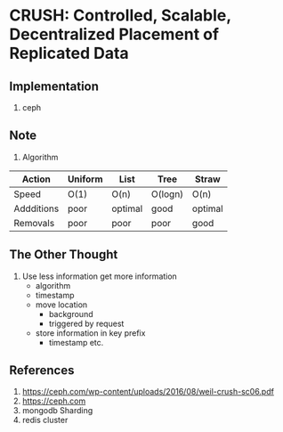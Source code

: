 # CRUSH: Controlled, Scalable, Decentralized Placement of Replicated Data

## Implementation
1. ceph

## Note
1. Algorithm

|Action| Uniform|List|Tree|Straw|
|------|------|------|------|------|
|Speed|O(1)|O(n)|O(logn)|O(n)|
|Addditions|poor|optimal|good|optimal|
|Removals|poor|poor|poor|good|optimal|

## The Other Thought
1. Use less information get more information
    * algorithm
    * timestamp
    * move location
        * background
        * triggered by request
    * store information in key prefix
        * timestamp etc.

## References
1. https://ceph.com/wp-content/uploads/2016/08/weil-crush-sc06.pdf
2. https://ceph.com
3. mongodb Sharding
4. redis cluster

